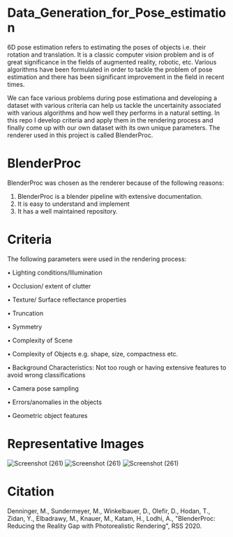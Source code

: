# Data_Generation_for_Pose_estimation
6D pose estimation refers to estimating the poses of objects i.e. their rotation and translation. It is a classic computer vision problem and is of great significance in the fields of augmented reality, robotic, etc. Various algorithms have been formulated in order to tackle the problem of pose estimation and there has been significant improvement in the field in recent times. 

We can face various problems during pose estimationa and developing a dataset with various criteria can help us tackle the uncertainity associated with various algorithms and how well they performs in a natural setting. In this repo I develop criteria and apply them in the rendering process and finally come up with our own dataset with its own unique parameters. The renderer used in this project is called BlenderProc.

# BlenderProc
BlenderProc was chosen as the renderer because of the following reasons:
1. BlenderProc is a blender pipeline with extensive documentation.
2. It is easy to understand and implement
3. It has a well maintained repository.

# Criteria
The following parameters were used in the rendering process:

•	Lighting conditions/Illumination

•	Occlusion/ extent of clutter 

•	Texture/ Surface reflectance properties 

•	Truncation 

•	Symmetry

•	Complexity of Scene 

•	Complexity of Objects e.g. shape, size, compactness etc. 

•	Background Characteristics: Not too rough or having extensive features to avoid wrong classifications

•	Camera pose sampling

•	Errors/anomalies in the objects

•	Geometric object features

# Representative Images
![Screenshot (261)](https://user-images.githubusercontent.com/74795452/196054695-205a5eb5-7538-49bf-9c58-63e8ae5263d1.png)
![Screenshot (261)](https://user-images.githubusercontent.com/74795452/196054815-dd994c12-bd34-428a-8be8-b5efb43c65df.png)
![Screenshot (261)](https://user-images.githubusercontent.com/74795452/196054886-7f8503bb-6835-48e8-ad5d-80bf5f04a013.png)


# Citation
Denninger, M., Sundermeyer, M., Winkelbauer, D., Olefir, D., Hodan, T., Zidan, Y., Elbadrawy, M., Knauer, M., Katam, H., Lodhi, A., "BlenderProc: Reducing the Reality Gap with Photorealistic Rendering", RSS 2020.

